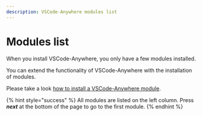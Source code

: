 ```yaml
---
description: VSCode-Anywhere modules list
---
```


# Modules list

When you install VSCode-Anywhere, you only have a few modules installed.

You can extend the functionality of VSCode-Anywhere with the installation of modules.

Please take a look [how to install a VSCode-Anywhere module](../install.md).

{% hint style="success" %}
All modules are listed on the left column. Press _**next**_ at the bottom of the page to go to the first module.
{% endhint %}



